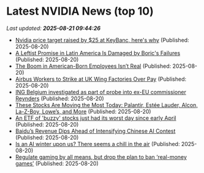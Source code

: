 # Latest NVIDIA News (top 10)
_Last updated: **2025-08-21 09:44:26**_

- [Nvidia price target raised by $25 at KeyBanc, here's why](https://thefly.com/permalinks/entry.php/id4185990/NVDA-Nvidia-price-target-raised-by--at-KeyBanc-heres-why) (Published: 2025-08-20)
- [A Leftist Promise in Latin America Is Damaged by Boric's Failures](https://biztoc.com/x/c38cdd9d61021fc1) (Published: 2025-08-20)
- [The Boom in American-Born Employees Isn’t Real](https://biztoc.com/x/0ea39b3dfaf5c611) (Published: 2025-08-20)
- [Airbus Workers to Strike at UK Wing Factories Over Pay](https://biztoc.com/x/32c1695372070a1e) (Published: 2025-08-20)
- [ING Belgium investigated as part of probe into ex-EU commissioner Reynders](https://biztoc.com/x/5b05c6b50fabe322) (Published: 2025-08-20)
- [These Stocks Are Moving the Most Today: Palantir, Estée Lauder, Alcon, La-Z-Boy, Lowe’s, and More](https://biztoc.com/x/48d7bcc76b842a16) (Published: 2025-08-20)
- [An ETF of 'buzzy' stocks just had its worst day since early April](https://biztoc.com/x/b0e2e204c5a9e3cc) (Published: 2025-08-20)
- [Baidu’s Revenue Dips Ahead of Intensifying Chinese AI Contest](https://biztoc.com/x/4b3ddbc5781ba8aa) (Published: 2025-08-20)
- [Is an AI winter upon us? There seems a chill in the air](https://www.livemint.com/opinion/online-views/ai-winter-gpt-5-sam-altman-openai-artificial-general-intelligence-chatgpt-coreweave-stock-mckinsey-microsoft-nvidia-11755586521729.html) (Published: 2025-08-20)
- [Regulate gaming by all means, but drop the plan to ban ‘real-money games’](https://www.livemint.com/opinion/online-views/online-gaming-india-real-money-gaming-ban-online-gambling-law-indian-gaming-industry-games-of-skill-vs-chance-11755677724738.html) (Published: 2025-08-20)
